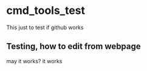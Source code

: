 # cmd_tools_test
This just to test if github works
## Testing, how to edit from webpage
may it works?
it works
